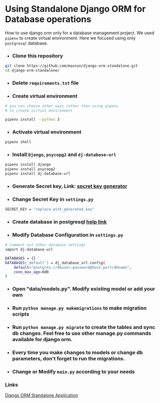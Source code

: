 # Using Standalone Django ORM for Database operations
How to use django orm only for a database management project. We used `pipenv` to create virtual environment. Here we focused using only `postgresql` database.

- ### Clone this repository
```bash
git clone https://github.com/masnun/django-orm-standalone.git
cd django-orm-standalone/
```
- ### Delete `requirements.txt` file

- ### Create virtual environment
```bash
# you can choose other ways rather than using pipenv 
# to create virtual environment

pipenv install --python 3
```

- ### Activate virtual environment
```bash
pipenv shell
```

- ### Install `Django`, `psycopg2` and `dj-database-url`
```bash
pipenv install django
pipenv install psycopg2
pipenv install dj-database-url
```

- ### Generate Secret key, Link: [secret key generator]((https://djecrety.ir/))

- ### Change Secret Key in `settings.py`
```bash
SECRET_KEY = "replace_with_generated_key"
```
- ### Create database in postgresql [help link](https://github.com/Ishtiaq11/mydjango/blob/master/djnago-postgres.md)

- ### Modify Database Configuration in `settings.py`
```bash
# Comment out other database settings
import dj-database-url

DATABASES = {}
DATABASES['default'] = dj_database_url.config(
    default="postgres://dbuser:password@host:port/dbname", 
    conn_max_age=600
)
```
- ### Open "data/models.py". Modify existing model or add your own

- ### Run `python manage.py makemigrations` to make migration scripts

- ### Run `python manage.py migrate` to create the tables and sync db changes. Feel free to use other manage.py commands available for django orm.

- ### Every time you make changes to models or change db parameters, don't forget to run the migrations.

- ### Change or Modify `main.py` according to your needs

### Links
[Django ORM Standalone Application](https://github.com/masnun/django-orm-standalone)
